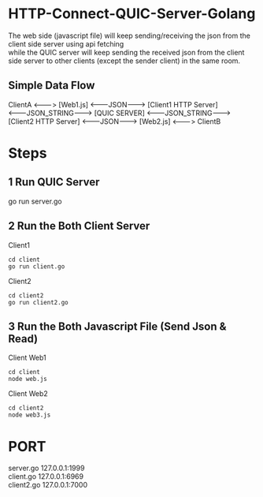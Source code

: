 # HTTP-Connect-QUIC-Server-Golang

The web side (javascript file) will keep sending/receiving the json from the client side server using api fetching <br />
while the QUIC server will keep sending the received json from the client side server to other clients (except the sender client) in the same room.

## Simple Data Flow
ClientA <---> [Web1.js] <---JSON---> [Client1 HTTP Server] <br />
<---JSON_STRING---> [QUIC SERVER] <---JSON_STRING---> <br />
[Client2 HTTP Server] <---JSON---> [Web2.js] <---> ClientB <br />

# Steps
## 1 Run QUIC Server
go run server.go

## 2 Run the Both Client Server
Client1
```
cd client
go run client.go
```
Client2
```
cd client2
go run client2.go
```

## 3 Run the Both Javascript File (Send Json & Read)
Client Web1
```
cd client
node web.js
```
Client Web2
```
cd client2
node web3.js
```

# PORT
server.go 127.0.0.1:1999 <br />
client.go 127.0.0.1:6969 <br />
client2.go 127.0.0.1:7000
